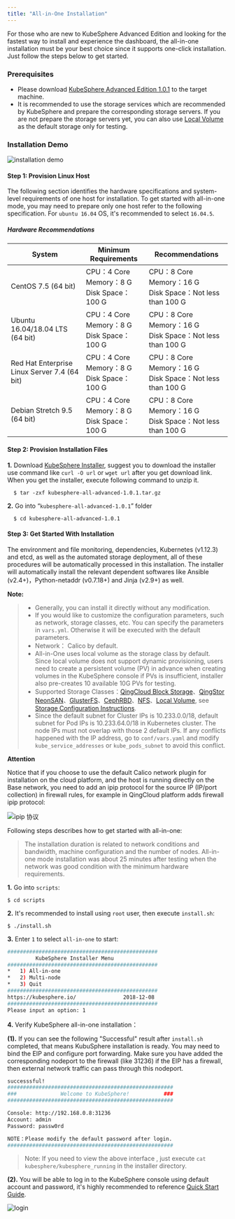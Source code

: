 ```yaml
---
title: "All-in-One Installation"
---
```


For those who are new to KubeSphere Advanced Edition and looking for the fastest way to install and experience the dashboard, the all-in-one installation must be your best choice since it supports one-click installation. Just follow the steps below to get started.

### Prerequisites

- Please download [KubeSphere Advanced Edition 1.0.1](https://kubesphere.io/download/?type=advanced) to the target machine.
- It is recommended to use the storage services which are recommended by KubeSphere and prepare the corresponding storage servers. If you are not prepare the storage servers yet, you can also use [Local Volume](https://kubernetes.io/docs/concepts/storage/volumes/#local) as the default storage only for testing.

### Installation Demo

![installation demo](/all-in-one.svg)

#### Step 1: Provision Linux Host

The following section identifies the hardware specifications and system-level requirements of one host for installation. To get started with all-in-one mode, you may need to prepare only one host refer to the following specification. For `ubuntu 16.04` OS, it's recommended to select `16.04.5`.

##### Hardware Recommendations

| System | Minimum Requirements |  Recommendations |
| --- | --- | --- |
| CentOS 7.5 (64 bit) | CPU：4 Core <br/> Memory：8 G <br/> Disk Space：100 G | CPU：8 Core <br/> Memory：16 G <br/> Disk Space：Not less than 100 G |
| Ubuntu 16.04/18.04 LTS (64 bit) | CPU：4 Core <br/> Memory：8 G <br/> Disk Space：100 G | CPU：8 Core <br/> Memory：16 G <br/> Disk Space：Not less than 100 G  |
| Red Hat Enterprise Linux Server 7.4 (64 bit) | CPU：4 Core <br/> Memory：8 G <br/> Disk Space：100 G | CPU：8 Core <br/> Memory：16 G <br/> Disk Space：Not less than 100 G  |
| Debian Stretch 9.5 (64 bit) | CPU：4 Core <br/> Memory：8 G <br/> Disk Space：100 G | CPU：8 Core <br/> Memory：16 G <br/> Disk Space：Not less than 100 G  |

####  Step 2: Provision Installation Files

**1.**  Download [KubeSphere Installer](https://kubesphere.io/download/?type=advanced), suggest you to download the installer use command like `curl -O url` or `wget url` after you get download link. When you get the installer, execute following command to unzip it. 

```
  $ tar -zxf kubesphere-all-advanced-1.0.1.tar.gz
```

**2.** Go into “`kubesphere-all-advanced-1.0.1`” folder

```
  $ cd kubesphere-all-advanced-1.0.1
```

####  Step 3: Get Started With Installation

The environment and file monitoring, dependencies, Kubernetes (v1.12.3) and etcd, as well as the automated storage deployment, all of these procedures will be automatically processed in this installation. The installer will automatically install the relevant dependent softwares like Ansible (v2.4+)，Python-netaddr (v0.7.18+) and Jinja (v2.9+) as well.

**Note:**

> - Generally, you can install it directly without any modification.
> - If you would like to customize the configuration parameters, such as network, storage classes, etc. You can specify the parameters in  `vars.yml`. Otherwise it will be executed with the default parameters.
> - Network： Calico by default.
> - All-in-One uses local volume as the storage class by default. Since local volume does not support dynamic provisioning, users need to create a persistent volume (PV) in advance when creating volumes in the KubeSphere console if PVs is insufficient, installer also pre-creates 10 available 10G PVs for testing.
> - Supported Storage Classes：[QingCloud Block Storage](https://www.qingcloud.com/products/volume/)、[QingStor NeonSAN](https://docs.qingcloud.com/product/storage/volume/super_high_performance_shared_volume/)、[GlusterFS](https://www.gluster.org/)、[CephRBD](https://ceph.com/)、[NFS](https://kubernetes.io/docs/concepts/storage/volumes/#nfs)、[Local Volume](https://kubernetes.io/docs/concepts/storage/volumes/#local), see [Storage Configuration Instructions](../storage-configuration/).
> - Since the default subnet for Cluster IPs is 10.233.0.0/18, default subnet for Pod IPs is 10.233.64.0/18 in Kubernetes cluster. The node IPs must not overlap with those 2 default IPs. If any conflicts happened with the IP address, go to `conf/vars.yaml` and modify `kube_service_addresses` or `kube_pods_subnet` to avoid this conflict.


**Attention**

Notice that if you choose to use the default Calico network plugin for installation on the cloud platform, and the host is running directly on the Base network, you need to add an ipip protocol for the source IP (IP/port collection) in firewall rules, for example in QingCloud platform adds firewall ipip protocol:

![ipip 协议](/ipip-protocol-en.png)


Following steps describes how to get started with all-in-one:

> The installation duration is related to network conditions and bandwidth, machine configuration and the number of nodes. All-in-one mode installation was about 25 minutes after testing when the network was good condition with the minimum hardware requirements.

**1.** Go into `scripts`:

```
$ cd scripts
```

**2.** It's recommended to install using `root` user, then execute `install.sh`:

```
$ ./install.sh
```

**3.** Enter `1` to select `all-in-one` to start:

```bash
################################################
         KubeSphere Installer Menu
################################################
*   1) All-in-one
*   2) Multi-node
*   3) Quit
################################################
https://kubesphere.io/               2018-12-08
################################################
Please input an option: 1

```

**4.** Verify KubeSphere all-in-one installation：

**(1).** If you can see the following "Successful" result after `install.sh` completed, that means KubuSphere installation is ready. You may need to bind the EIP and configure port forwarding. Make sure you have added the corresponding nodeport to the firewall (like 31236) if the EIP has a firewall, then external network traffic can pass through this nodeport.

```bash
successsful!
#####################################################
###              Welcome to KubeSphere!           ###
#####################################################

Console: http://192.168.0.8:31236
Account: admin
Password: passw0rd

NOTE：Please modify the default password after login.
#####################################################
```
 
> Note: If you need to view the above interface , just execute `cat kubesphere/kubesphere_running` in the installer directory.

**(2).** You will be able to log in to the KubeSphere console using default account and password, it's highly recommended to reference [Quick Start Guide](../../quick-start/quick-start-guide/).

![login](/login-page-en.png)